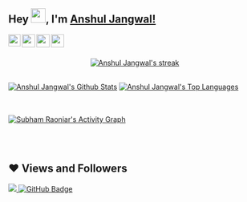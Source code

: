 ## Hey <img src="https://github.com/TheDudeThatCode/TheDudeThatCode/blob/master/Assets/Hi.gif" width="29px">, I'm [Anshul Jangwal!](https://leetcode.com/anshuljangwal/) 


<a href="https://www.linkedin.com/in/anshul-jangwal/">
  <img align="left" width="24px" src="https://cdn-icons-png.flaticon.com/512/174/174857.png"  />
</a>
<a href="https://twitter.com/AnshulJangwal_">
  <img align="left" width="26px" src="https://logodownload.org/wp-content/uploads/2014/09/twitter-logo-6.png" />
</a>
<a href="mailto:anshuljangwal006@gmailcom">
  <img align="left" width="26px" src="https://cdn-icons-png.flaticon.com/512/281/281769.png" />
</a>
<a href="https://www.instagram.com/anshul.jangwal/">
  <img align="left" width="26px" src="https://upload.wikimedia.org/wikipedia/commons/thumb/a/a5/Instagram_icon.png/1024px-Instagram_icon.png" />
</a>

<br />
<br/>

<p align="center">
    <a href="https://github.com/AnshulJangwal-git/github-readme-streak-stats">
        <img title="🔥 Get streak stats for your profile at git.io/streak-stats" alt="Anshul Jangwal's streak" src="https://github-readme-streak-stats.herokuapp.com/?user=AnshulJangwal-git&theme=black-ice&hide_border=true&stroke=0000&background=060A0CD0"/>
    </a>
</p>

  <br/>
    <a href="https://github.com/AnshulJangwal-git/github-readme-stats"><img alt="Anshul Jangwal's Github Stats" src="https://github-readme-stats.vercel.app/api?username=AnshulJangwal-git&show_icons=true&count_private=true&theme=react&hide_border=true&bg_color=0D1117" /></a>
  <a href="https://github.com/AnshulJangwal-git/github-readme-stats"><img alt="Anshul Jangwal's Top Languages" src="https://github-readme-stats.vercel.app/api/top-langs/?username=AnshulJangwal-git&langs_count=8&count_private=true&layout=compact&theme=react&hide_border=true&bg_color=0D1117" /></a>
  <br/>
<!--   <b>Note:</b> Top languages is only a metric of the languages my public code consists of and doesn't reflect experience or skill level. -->


<br/>
<br/>

<a href="https://github.com/AnshulJangwal-git/github-readme-activity-graph"><img alt="Subham Raoniar's Activity Graph" src="https://activity-graph.herokuapp.com/graph?username=AnshulJangwal-git&bg_color=0D1117&color=5BCDEC&line=5BCDEC&point=FFFFFF&hide_border=true" /></a>

<br/>
<br/>

## ❤ Views and Followers
<a href="https://github.com/Meghna-DAS/github-profile-views-counter">
    <img src="https://komarev.com/ghpvc/?username=AnshulJangwal-git">
</a>
<a href="https://github.com/AnshulJangwal-git?tab=followers"><img src="https://img.shields.io/github/followers/AnshulJangwal-git?label=Followers&style=social" alt="GitHub Badge"></a>
